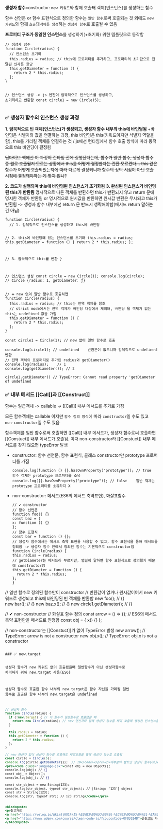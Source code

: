 <p><strong>생성자 함수</strong>constructor: <code>new 키워드</code>와 함께 호출돼 객체(인스턴스)를 생성하는 함수</p>
<p>함수 선언문 or 함수 표현식으로 정의한 함수는 <code>일반 함수</code>로써 호출되는 것 외에도 <code>new 키워드</code>와 함께 <code>호출</code>돼<code>객체를 생성</code>하는 <code>생성자 함수</code>로 호출될 수 있음</p>
<p><strong>프로퍼티 구조가 동일한 인스턴스</strong>를 생성하기(+초기화) 위한 템플릿으로 동작함</p>
<pre><code class="language-jsx">// 생성자 함수
function Circle(radius) {
  // 인스턴스 초기화
  this.radius = radius; // this에 프로퍼티를 추가하고, 프로퍼티의 초기값으로 전달된 인자를 할당 
  this.getDiameter = function () { 
    return 2 * this.radius;
  };
}

// 인스턴스 생성 -&gt; js 엔진이 암묵적으로 인스턴스를 생성하고, 초기화하고 반환함 
const circle1 = new Circle(5);</code></pre>
<h3 id="✅-생성자-함수의-인스턴스-생성-과정">✅ 생성자 함수의 인스턴스 생성 과정</h3>
<p><strong>1. 암묵적으로 빈 객체(인스턴스)가 생성되고, 생성자 함수 내부의 this에 바인딩됨</strong>
+바인딩은 식별자와 값을 연결하는 과정, this 바인딩은 this(키워드이지만 식별자 역할을 함), this를 가리킬 객체를 연결하는 것 / js에선 런타임에서 함수 호출 방식에 따라 동적으로 this 바인딩이 결정됨</p>
<p><del>딥다이브 책에선 이 과정이 런타임 전에 실행된다는데, 함수가 일반 함수, 생성자 함수 중 뭘로 호출될지 모르는 상황에서 this를 어떻게 결정한다는 건진 모르겠다...
this 값은 함수가 어떻게 호출되었는지에 따라 다르게 결정되니까 함수의 정의 시점이 아닌 호출 시점에 결정돼야하는 게 맞지 않나?</del></p>
<p><strong>2. 코드가 실행되며 this에 바인딩된 인스턴스가 초기화됨</strong>
<strong>3. 완성된 인스턴스가 바인딩된 this가 반환됨</strong>
명시적으로 다른 객체를 반환하면 this가 반환되지 않고 return 문에 명시한 객체가 반환됨 or 명시적으로 원시값을 반환하면 원시값 반환은 무시되고 this가 반환됨 -&gt; 생성자 함수 내부에선 return 문 반드시 생략해야함(매서드 return 말하는 건 아님)</p>
<pre><code class="language-jsx">function Circle(radius) {
  // 1. 암묵적으로 인스턴스를 생성하고 this에 바인딩

  // 2. this에 바인딩돼 있는 인스턴스를 초기화
  this.radius = radius;
  this.getDiameter = function () {
    return 2 * this.radius;
  };

  // 3. 암묵적으로 this를 반환
}

// 인스턴스 생성
const circle = new Circle(1);
console.log(circle); // Circle {radius: 1, getDiameter: ƒ}</code></pre>
<pre><code class="language-jsx">// ➕ new 없이 일반 함수로 호출하면 
function Circle(radius) {
  this.radius = radius; // this는 전역 객체를 참조
  // strict mode에서는 전역 객체가 바인딩 대상에서 제외돼, 바인딩 될 객체가 없는 this는 undefined 값을 가짐
  this.getDiameter = function () {
    return 2 * this.radius;
  };
}

const circle1 = Circle(1); // new 없이 일반 함수로 호출

console.log(circle1); // undefined    반환문이 없으니까 암묵적으로 undefined 반환
// 전역 객체의 프로퍼티로 추가된 radius와 getDiameter()
console.log(radius);    // 1    
console.log(getDiameter()); // 2    

circle1.getDiameter() // TypeError: Cannot read property 'getDiameter' of undefined</code></pre>
<h3 id="✅-내부-메서드-call과-construct">✅ 내부 메서드 [[Call]]과 [[Construct]]</h3>
<p>함수는 일급객체 -&gt; callable -&gt; [[Call]] 내부 메서드를 추가로 가짐 </p>
<p>모든 함수객체는 callable 이지만 <code>함수 정의 방식</code>에 따라 <code>constructor</code>일 수도 있고 <code>non-constructor</code>일 수도 있음</p>
<p>함수객체를 일반 함수로써 호출하면 [[Call]] 내부 메서드가, 생성자 함수로써 호출하면 [[Constuct]] 내부 메서드가 호출됨. 이때 non-constructor라 [[Constuct]] 내부 메서드를 갖지 않으면 typeError 발생</p>
<ul>
<li>constructor: 함수 선언문, 함수 표현식, 클래스
constructor만 prototype 프로퍼티를 가짐<pre><code class="language-jsx">console.log(function () {}.hasOwnProperty(&quot;prototype&quot;)); // true    함수 객체는 prototype 프로퍼티를 소유
console.log({}.hasOwnProperty(&quot;prototype&quot;)); // false    일반 객체는 prototype 프로퍼티를 소유하지 X</code></pre>
</li>
<li>non-constructor: 메서드(ES6의 메서드 축약표현), 화살표함수<pre><code class="language-jsx">// ✔ constructor
// 함수 선언문
function foo() {}
const baz = {
x: function () {}
};
// 함수 표현식
const bar = function () {};
// 생성자 함수에서는 메서드 축약 표현을 사용할 수 없고, 함수 표현식을 통해 메서드를 정의함 -&gt; 생성자 함수 안에서 정의된 함수는 기본적으로 constructor임
function Circle(radius) {
this.radius = radius; 
// getDiameter는 메서드라 부르지만, 엄밀히 말하면 함수 표현식으로 정의했기 때문에 constructor임
this.getDiameter = function () { 
  return 2 * this.radius;
};
}
</code></pre>
</li>
</ul>
<p>// 일반 함수로 정의된 함수만이 constructor
// 반환값이 없거나 원시값이어서 new 키워드로 생성되고 this에 바인딩된 빈 객체를 반환함 
new foo();   // {}<br />new bar();   // {}
new baz.x(); // {}
new circle1.getDiameter(); // {}</p>
<p>// ✔ non-constructor
// 화살표 함수 정의
const arrow = () =&gt; {};
// ES6의 메서드 축약 표현만을 메서드로 인정함
const obj = {
  x() {}
};</p>
<p>// non-constructor는 [[Constuct]]가 없어 TypeError 발생 
new arrow(); // TypeError: arrow is not a constructor
new obj.x(); // TypeError: obj.x is not a constructor</p>
<pre><code>
### ✅ new.target

생성자 함수가 new 키워드 없이 호출됐을때 일반함수가 아닌 생성자함수로 처리하기 위해 new.target 사용(ES6)

생성자 함수로 호출된 함수 내부의 new.target은 함수 자신을 가리킴
일반 함수로 호출된 함수 내부의 new.target은 undefined

```jsx
// 생성자 함수
function Circle(radius) {
  if (!new.target) { // 이 함수가 일반함수로 호출됐을 때
    return new Circle(radius); // new 연산자와 함께 생성자 함수를 재귀 호출해 생성된 인스턴스를 반환
  }

  this.radius = radius;
  this.getDiameter = function () {
    return 2 * this.radius;
  };
}

// new 연산자 없이 생성자 함수를 호출해도 재귀호출을 통해 생성자 함수로 호출됨
const circle = Circle(5);
console.log(circle.getDiameter());  // 10</code></pre><p>대부분의 빌트인 생성자 함수(Object, String, Number, Function, Array, Date ...)는 생성자 함수로 호출됐는지 확인 후 적절한 값을 반환함 </p>
<pre><code class="language-jsx">const obj = new Object();
console.log(obj); // {}
const obj_ = Object();
console.log(obj_); // {}

const str_object = new String(123);
console.log(str_object, typeof str_object); // [String: '123'] object
const str = String(123);
console.log(str, typeof str); // 123 string</code></pre>


<blockquote>
<p>참고자료
<a href="https://velog.io/@kimlj0814/JS-%EB%B3%80%EC%88%98-%EC%83%9D%EC%84%B1-%EA%B3%BC%EC%A0%95-%ED%98%B8%EC%9D%B4%EC%8A%A4%ED%8C%85#:~:text=%EC%B0%B8%EA%B3%A0%EC%9E%90%EB%A3%8C-,%EB%AA%A8%EB%8D%98%20%EC%9E%90%EB%B0%94%EC%8A%A4%ED%81%AC%EB%A6%BD%ED%8A%B8%20Deep%20Dive,-%ED%81%B4%EB%A6%B0%EC%BD%94%EB%93%9C%20%EC%9E%90%EB%B0%94%EC%8A%A4%ED%81%AC%EB%A6%BD%ED%8A%B8">모던 자바스크립트 Deep Dive</a>
<a href="https://www.udemy.com/course/clean-code-js/?couponCode=OF83024D">클린코드 자바스크립트</a></p>
</blockquote>